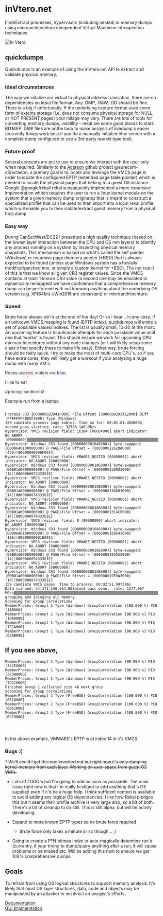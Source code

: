 # inVtero.net
Find/Extract processes, hypervisors (including nested) in memory dumps using microarchitechture independent
Virtual Machiene Introspection techniques

![In Vtero](https://raw.githubusercontent.com/ShaneK2/inVtero.net/gh-pages/images/inVtero.jpg)

## quickdumps
Quickdumps is an example of using the inVtero.net API to extract and validate physical memory.

### Ideal circumstances
The way we initalize our virtual to physical address translation, there are no dependencies on input file format.  Any .DMP,
.RAW, .DD should be fine.  There is a big if unfortunatly.  If the underlying capture format uses some form of extents storage
(i.e. does not consume physical storage for NULL, or NOT PRESENT pages) your milage may vary.  There are lots of tools for
converting memory dumps, volatility - rekal are some good places to start.  BITMAP .DMP files are onthe todo to make analysis
of livedump's easier (currently things work best if you do a manually initiated blue screen with a complete dump configured or
use a 3rd party raw dd type tool).

### Future proof
Several concepts are put to use to ensure we interact with the user only when required.  Similarly to the
[Actaeon](http://www.syssec-project.eu/m/page-media/3/raid13_graziano.pdf) github project @eurecom-s3/actaeon, a primary
goal is to locate and leverage the VMCS page in order to locate the configured EPTP (extended page table pointer) which is
needed to locate the physical pages that belong to a guest OS instance.  Google @google/rekall rekal sunsaquently implmented 
a more expansive implmentation whitch requires the user to run a linux kernel module on the system that a given memory dump
originates that is meant to construct a specialized profile that can be used to then import into a local rekal profile which
will enable you to then isolate/extract guest memory from a physical host dump.

### Easy way
During CanSecWest/DC22 I presented a high quality technique (based on the lowest layer interaction between the CPU and 
OS mm layers) to identify any process running on a system by inspecting physical memory snapshots.  This mechanism is based on
what's called the self pointer (Windows) or recursive page directory pointer (*BSD) that is always expected to be found 
(unless your Windows system has a hevially modified/patched mm, or simply a custom kernel for *BSD).  The net result of this
is that we know all given CR3 register values.  Since the VMCS contains at least 1 known CR3 value (a second one may be 
emulated or dynamically remapped) we have confidence that a comprehensive memory dump can be performed with out knowing anything
about the underlying OS version (e.g. XP(64bit)->Win2016 are consistant) or microarchitechture.

### Speed 
Brute force always win's at the end of the day!  Or so I hear...  In any case, if an unknown VMCS mapping is found (EPTP index),
quickdumps will emite a set of possiable values/indexes.  The list is usually small, 10-20 at the most.  An upcoming feature
is to automate attempts for each possiable value until one that 'works' is found.  This should ensure we work for upcoming 
CPU microarchitechtures without any code changes (or I will likely setup some class's that specify these to make life easy).
Either way, brute forcing should be fairly quick.  I try to make the most of multi-core CPU's, so if you have extra cores, 
they will likely get a workout if your analyzing a huge dump with many VM's.

Roses are <span style="color:red">red</span>, violets are <span style="color:blue">blue</span>.

<p>I like to eat <span class="orange" style="color:white" >oranges</span>.

#pricing-section h3 

Example run from a laptop:
```

Process CR3 [00000002DD41F000] File Offset [0000000293A12000] Diff [FFFFFFFFB65F3000] Type [Windows]
159 candiate process page tables. Time so far: 00:01:01.4826693, second pass starting. rate: 32588.149 MB/s
Hypervisor: VMCS revision field: 16384 [00004000] abort indicator: NO_ABORT [00000000]▒▒▒▒▒▒▒▒▒▒▒▒▒▒▒▒▒▒▒▒▒▒▒▒▒▒▒▒▒▒▒▒▒▒▒▒▒▒▒▒▒▒▒▒▒▒▒▒▒▒▒▒▒▒▒▒▒▒▒▒▒▒▒▒▒▒▒▒▒▒▒▒▒▒▒▒▒▒▒▒▒▒▒▒▒▒▒▒▒▒▒▒▒▒▒▒▒▒▒▒▒▒▒▒▒
Hypervisor: Windows CR3 found [00000000016A0000)] byte-swapped: [00006A0100000000] @ PAGE/File Offset = [00000001262DA000]
[435][00000000006F0054]
Hypervisor: VMCS revision field: VMWARE_NESTED [00000001] abort indicator: NO_ABORT [00000000]
Hypervisor: Windows CR3 found [00000000001AB000)] byte-swapped: [00B01A0000000000] @ PAGE/File Offset = [00000001308D3000]
[14][000000007433301E]
Hypervisor: VMCS revision field: VMWARE_NESTED [00000001] abort indicator: NO_ABORT [00000000]
Hypervisor: Windows CR3 found [00000000001AB000)] byte-swapped: [00B01A0000000000] @ PAGE/File Offset = [0000000130AD1000]
[14][000000007433301E]
Hypervisor: VMCS revision field: VMWARE_NESTED [00000001] abort indicator: NO_ABORT [00000000]
Hypervisor: Windows CR3 found [00000000001AB000)] byte-swapped: [00B01A0000000000] @ PAGE/File Offset = [00000001314CF000]
[14][000000007433301E]
Hypervisor: VMCS revision field: 0 [00000000] abort indicator: NO_ABORT [00000000]
Hypervisor: Windows CR3 found [00000000016A0000)] byte-swapped: [00006A0100000000] @ PAGE/File Offset = [0000000160643000]
[106][00000000001E001C]
Hypervisor: VMCS revision field: VMWARE_NESTED [00000001] abort indicator: NO_ABORT [00000000]
Hypervisor: Windows CR3 found [00000000001AB000)] byte-swapped: [00B01A0000000000] @ PAGE/File Offset = [0000000195922000]
[14][000000007433301E]
Hypervisor: VMCS revision field: VMWARE_NESTED [00000001] abort indicator: NO_ABORT [00000000]
Hypervisor: Windows CR3 found [00000000001AB000)] byte-swapped: [00B01A0000000000] @ PAGE/File Offset = [00000001959A3000]
[14][000000007433301E]
159 candiate VMCS pages. Time to process: 00:02:51.8973861
Data scanned: 34,171,150,654.00Second pass done.  rate: 1277.967 MB/s▒▒▒▒▒▒▒▒▒▒▒▒▒▒▒▒▒▒▒▒▒▒▒▒▒▒▒▒▒▒▒▒▒▒▒▒▒▒▒▒▒▒▒▒▒▒▒▒▒▒▒▒▒▒▒▒▒▒▒▒▒▒▒▒▒▒▒▒▒▒▒▒▒▒▒▒▒▒▒▒▒▒▒▒▒▒▒▒▒▒▒▒▒▒▒▒▒▒▒▒▒▒▒▒▒▒▒▒▒▒▒▒▒▒▒▒▒▒▒▒▒▒
grouping and joinging all memory
Scanning for group correlations
MemberProces: Groupt 1 Type [Windows] GroupCorrelation [100.000 %] PID [1AB000]
MemberProces: Groupt 1 Type [Windows] GroupCorrelation [90.909 %] PID [16A0000]
MemberProces: Groupt 1 Type [Windows] GroupCorrelation [90.909 %] PID [1FCA000]
MemberProces: Groupt 1 Type [Windows] GroupCorrelation [90.909 %] PID [62AB000]

```
## If you see above, 

```
MemberProces: Groupt 1 Type [Windows] GroupCorrelation [90.909 %] PID [34CE8000]
MemberProces: Groupt 1 Type [Windows] GroupCorrelation [90.909 %] PID [37300000]
MemberProces: Groupt 1 Type [Windows] GroupCorrelation [90.909 %] PID [7DCC6000]
Finished Group 1 collected size 48 next group
Scanning for group correlations
MemberProces: Groupt 2 Type [FreeBSD] GroupCorrelation [100.000 %] PID [65C8000]
MemberProces: Groupt 2 Type [FreeBSD] GroupCorrelation [100.000 %] PID [6B51000]
MemberProces: Groupt 2 Type [FreeBSD] GroupCorrelation [100.000 %] PID [6CC9000]




```

In the above example, VMWARE's EPTP is at index 14 in it's VMCS.

### Bugs :(
~~* We'll see if I get this one knocked out but right now it's only dumping kernel memory from each layer.  Working on user-space
        from guest OS VM's.~~ 
* Lots of TODO's but I'm going to add as soon as possiable.  The main issue right now is that I'm really hestitant to add anything
   that's OS supplied even if it'd be a huge help.  I think sufficent context is available to avoid adding any logical OS dependencies.
   I like how Rekal pledges this but it seems their profile archive is very large also, so a bit of both.  
   There's a bit of cleanup to do still. This is still alpha, but will be activly developing.

* Expand to more known EPTP types so no brute force required
    * Brute force only takes a minute or so though... ;)
* Going to create a PFN bitmap index to auto-magically determine run's (currently, if your trying to dump/query anything after a run,
   it will cause problems or be missed etc.  Will be adding this next to ensure we get 100% comprehensive dumps.

## Goals
To refrain from using OS logical structures to support memory analysis.  It's likely that most OS layer structures, data,
code and objects may be manipulated by an attacker to misdirect an analyist's efforts.






[Documentation](http://ShaneK2.github.io/inVtero.net)  
[GUI Implmentation](https://blockwatch.ioactive.com/)

